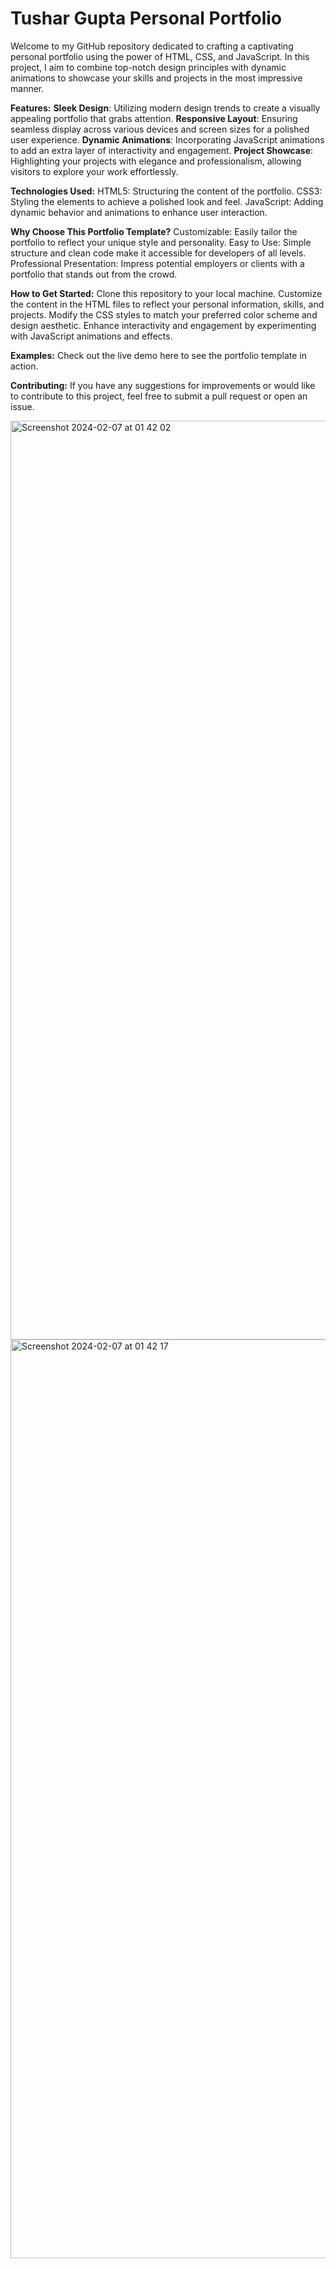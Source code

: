 # Tushar Gupta Personal Portfolio

Welcome to my GitHub repository dedicated to crafting a captivating personal portfolio using the power of HTML, CSS, and JavaScript. In this project, I aim to combine top-notch design principles with dynamic animations to showcase your skills and projects in the most impressive manner.

**Features:**
**Sleek Design**: Utilizing modern design trends to create a visually appealing portfolio that grabs attention.
**Responsive Layout**: Ensuring seamless display across various devices and screen sizes for a polished user experience.
**Dynamic Animations**: Incorporating JavaScript animations to add an extra layer of interactivity and engagement.
**Project Showcase**: Highlighting your projects with elegance and professionalism, allowing visitors to explore your work effortlessly.

**Technologies Used:**
HTML5: Structuring the content of the portfolio.
CSS3: Styling the elements to achieve a polished look and feel.
JavaScript: Adding dynamic behavior and animations to enhance user interaction.

**Why Choose This Portfolio Template?**
Customizable: Easily tailor the portfolio to reflect your unique style and personality.
Easy to Use: Simple structure and clean code make it accessible for developers of all levels.
Professional Presentation: Impress potential employers or clients with a portfolio that stands out from the crowd.

**How to Get Started:**
Clone this repository to your local machine.
Customize the content in the HTML files to reflect your personal information, skills, and projects.
Modify the CSS styles to match your preferred color scheme and design aesthetic.
Enhance interactivity and engagement by experimenting with JavaScript animations and effects.

**Examples:**
Check out the live demo here to see the portfolio template in action.

**Contributing:**
If you have any suggestions for improvements or would like to contribute to this project, feel free to submit a pull request or open an issue.

<img width="1470" alt="Screenshot 2024-02-07 at 01 42 02" src="https://github.com/imtushaarr/TusharGuptaPortfolio/assets/92511269/921d9acb-c252-45ee-9272-1e8b7d63b48d">

<img width="1470" alt="Screenshot 2024-02-07 at 01 42 17" src="https://github.com/imtushaarr/TusharGuptaPortfolio/assets/92511269/3a78aaf5-e674-4274-8a10-d64acb93df82">



